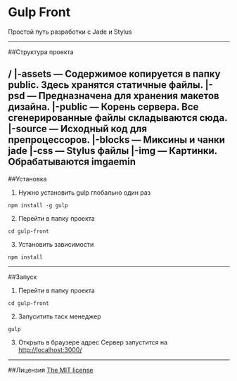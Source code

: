 # Gulp Front

Простой путь разработки с Jade и Stylus

------------------------------------
##Структура проекта

/
|-**assets** — Содержимое копируется в папку **public**. Здесь хранятся статичные файлы.
|-**psd** — Предназначена для хранения макетов дизайна.
|-**public** — Корень сервера. Все сгенерированные файлы складываются сюда.
|-**source** — Исходный код для препроцессоров.
  |-**blocks** — Миксины и чанки jade
  |-**css** — Stylus файлы
  |-**img** — Картинки. Обрабатываются imgaemin
------------------------------------

##Установка

1. Нужно установить gulp глобально один раз
```
npm install -g gulp
```

2. Перейти в папку проекта
```
cd gulp-front
```


3. Установить зависимости
```
npm install
```
------------------------------------

##Запуск

1. Перейти в папку проекта
```
cd gulp-front
```

2. Запуситить таск менеджер
```
gulp
```

3. Открыть в браузере адрес
Cервер запустится на [http://localhost:3000/](http://localhost:3000/)
------------------------------------

##Лицензия
[The MIT license](LICENSE)





